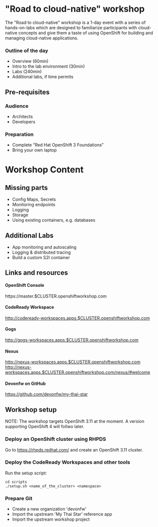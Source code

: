 # "Road to cloud-native" workshop

The "Road to cloud-native" workshop is a 1-day event with a series of hands-on-labs which are designed to familiarize participants with cloud-native concepts and give them a taste of using OpenShift for building and managing cloud-native applications.

### Outline of the day

* Overview (60min)
* Intro to the lab environment (30min)
* Labs (240min)
* Additional labs, if time permits

## Pre-requisites

### Audience

* Architects
* Developers

### Preparation

* Complete “Red Hat OpenShift 3 Foundations”
* Bring your own laptop

# Workshop Content



## Missing parts

* Config Maps, Secrets
* Monitoring endpoints
* Logging
* Storage
* Using existing containers, e.g. databases

## Additional Labs

* App monitoring and autoscaling
* Logging & distributed tracing
* Build a custom S2I container

## Links and resources

#### OpenShift Console
https://master.$CLUSTER.openshiftworkshop.com

#### CodeReady Workspace
http://codeready-workspaces.apps.$CLUSTER.openshiftworkshop.com

#### Gogs
http://gogs-workspaces.apps.$CLUSTER.openshiftworkshop.com

#### Nexus
http://nexus-workspaces.apps.$CLUSTER.openshiftworkshop.com
http://nexus-workspaces.apps.$CLUSTER.openshiftworkshop.com/nexus/#welcome

#### Devonfw on GitHub
https://github.com/devonfw/my-thai-star

## Workshop setup

NOTE: The workshop targets OpenShift 3.11 at the moment. A version supporting OpenShift 4 will follwo later.

### Deploy an OpenShift cluster using RHPDS

Go to https://rhpds.redhat.com/ and create an OpenShift 3.11 cluster.

### Deploy the CodeReady Workspaces and other tools

Run the setup script:

```shell
cd scripts
./setup.sh <name_of_the_cluster> <namespace>
```

### Prepare Git

* Create a new organization 'devonfw'
* Import the upstream 'My Thai Star' reference app
* Import the upstream workshop project
